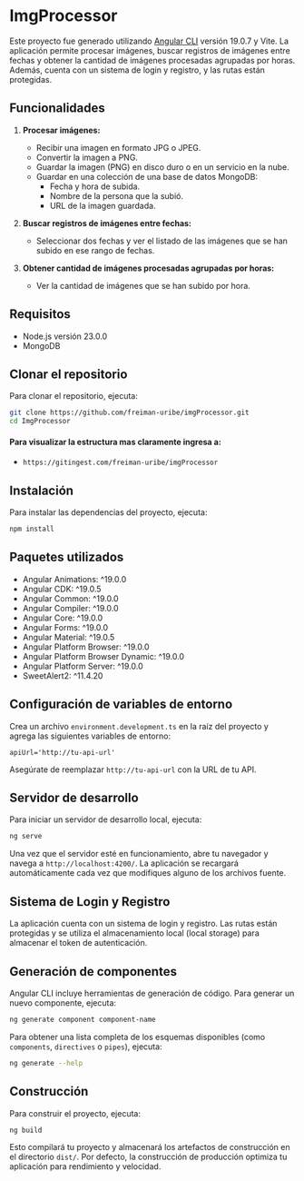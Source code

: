# ImgProcessor

Este proyecto fue generado utilizando [Angular CLI](https://github.com/angular/angular-cli) versión 19.0.7 y Vite. La aplicación permite procesar imágenes, buscar registros de imágenes entre fechas y obtener la cantidad de imágenes procesadas agrupadas por horas. Además, cuenta con un sistema de login y registro, y las rutas están protegidas.

## Funcionalidades

1. **Procesar imágenes:**
   - Recibir una imagen en formato JPG o JPEG.
   - Convertir la imagen a PNG.
   - Guardar la imagen (PNG) en disco duro o en un servicio en la nube.
   - Guardar en una colección de una base de datos MongoDB:
     - Fecha y hora de subida.
     - Nombre de la persona que la subió.
     - URL de la imagen guardada.

2. **Buscar registros de imágenes entre fechas:**
   - Seleccionar dos fechas y ver el listado de las imágenes que se han subido en ese rango de fechas.

3. **Obtener cantidad de imágenes procesadas agrupadas por horas:**
   - Ver la cantidad de imágenes que se han subido por hora.

## Requisitos

- Node.js versión 23.0.0
- MongoDB

## Clonar el repositorio

Para clonar el repositorio, ejecuta:

```bash
git clone https://github.com/freiman-uribe/imgProcessor.git
cd ImgProcessor
```

#### Para visualizar la estructura mas claramente ingresa a: 
- `https://gitingest.com/freiman-uribe/imgProcessor`


## Instalación

Para instalar las dependencias del proyecto, ejecuta:

```bash
npm install
```

## Paquetes utilizados

- Angular Animations: ^19.0.0
- Angular CDK: ^19.0.5
- Angular Common: ^19.0.0
- Angular Compiler: ^19.0.0
- Angular Core: ^19.0.0
- Angular Forms: ^19.0.0
- Angular Material: ^19.0.5
- Angular Platform Browser: ^19.0.0
- Angular Platform Browser Dynamic: ^19.0.0
- Angular Platform Server: ^19.0.0
- SweetAlert2: ^11.4.20


## Configuración de variables de entorno

Crea un archivo `environment.development.ts` en la raíz del proyecto y agrega las siguientes variables de entorno:

```env
apiUrl='http://tu-api-url'
```

Asegúrate de reemplazar `http://tu-api-url` con la URL de tu API.


## Servidor de desarrollo

Para iniciar un servidor de desarrollo local, ejecuta:

```bash
ng serve
```

Una vez que el servidor esté en funcionamiento, abre tu navegador y navega a `http://localhost:4200/`. La aplicación se recargará automáticamente cada vez que modifiques alguno de los archivos fuente.

## Sistema de Login y Registro

La aplicación cuenta con un sistema de login y registro. Las rutas están protegidas y se utiliza el almacenamiento local (local storage) para almacenar el token de autenticación.

## Generación de componentes

Angular CLI incluye herramientas de generación de código. Para generar un nuevo componente, ejecuta:

```bash
ng generate component component-name
```

Para obtener una lista completa de los esquemas disponibles (como `components`, `directives` o `pipes`), ejecuta:

```bash
ng generate --help
```

## Construcción

Para construir el proyecto, ejecuta:

```bash
ng build
```

Esto compilará tu proyecto y almacenará los artefactos de construcción en el directorio `dist/`. Por defecto, la construcción de producción optimiza tu aplicación para rendimiento y velocidad.
